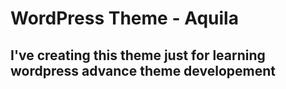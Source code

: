 # WordPress Theme - Aquila

## I've creating this theme just for learning wordpress advance theme developement